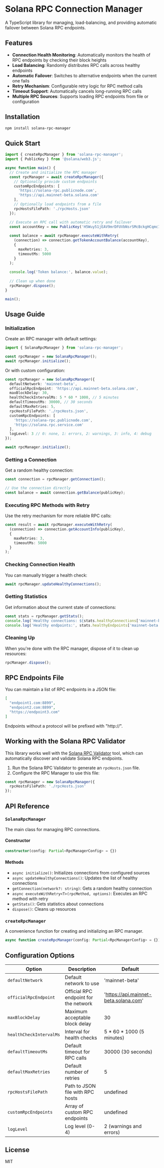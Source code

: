 # Solana RPC Connection Manager

A TypeScript library for managing, load-balancing, and providing automatic failover between Solana RPC endpoints.

## Features

- **Connection Health Monitoring**: Automatically monitors the health of RPC endpoints by checking their block heights
- **Load Balancing**: Randomly distributes RPC calls across healthy endpoints
- **Automatic Failover**: Switches to alternative endpoints when the current one fails
- **Retry Mechanism**: Configurable retry logic for RPC method calls
- **Timeout Support**: Automatically cancels long-running RPC calls
- **Multiple RPC Sources**: Supports loading RPC endpoints from file or configuration

## Installation

```bash
npm install solana-rpc-manager
```

## Quick Start

```typescript
import { createRpcManager } from 'solana-rpc-manager';
import { PublicKey } from '@solana/web3.js';

async function main() {
  // Create and initialize the RPC manager
  const rpcManager = await createRpcManager({
    // Optionally provide custom endpoints
    customRpcEndpoints: [
      'https://solana-rpc.publicnode.com',
      'https://api.mainnet-beta.solana.com'
    ],
    // Optionally load endpoints from a file
    rpcHostsFilePath: './rpcHosts.json'
  });

  // Execute an RPC call with automatic retry and failover
  const accountKey = new PublicKey('H5Wuy51jEAV9mrDFUVbNsrSMcBckgHCqmc1r45e7ztVo');
  
  const balance = await rpcManager.executeWithRetry(
    (connection) => connection.getTokenAccountBalance(accountKey),
    {
      maxRetries: 3,
      timeoutMs: 5000
    }
  );
  
  console.log('Token balance:', balance.value);
  
  // Clean up when done
  rpcManager.dispose();
}

main();
```

## Usage Guide

### Initialization

Create an RPC manager with default settings:

```typescript
import { SolanaRpcManager } from 'solana-rpc-manager';

const rpcManager = new SolanaRpcManager();
await rpcManager.initialize();
```

Or with custom configuration:

```typescript
const rpcManager = new SolanaRpcManager({
  defaultNetwork: 'mainnet-beta',
  officialRpcEndpoint: 'https://api.mainnet-beta.solana.com',
  maxBlockDelay: 30,
  healthCheckIntervalMs: 5 * 60 * 1000, // 5 minutes
  defaultTimeoutMs: 30000, // 30 seconds
  defaultMaxRetries: 5,
  rpcHostsFilePath: './rpcHosts.json',
  customRpcEndpoints: [
    'https://solana-rpc.publicnode.com',
    'https://solana.rpc.service.com'
  ],
  logLevel: 3 // 0: none, 1: errors, 2: warnings, 3: info, 4: debug
});

await rpcManager.initialize();
```

### Getting a Connection

Get a random healthy connection:

```typescript
const connection = rpcManager.getConnection();

// Use the connection directly
const balance = await connection.getBalance(publicKey);
```

### Executing RPC Methods with Retry

Use the retry mechanism for more reliable RPC calls:

```typescript
const result = await rpcManager.executeWithRetry(
  (connection) => connection.getAccountInfo(publicKey),
  {
    maxRetries: 3,
    timeoutMs: 5000
  }
);
```

### Checking Connection Health

You can manually trigger a health check:

```typescript
await rpcManager.updateHealthyConnections();
```

### Getting Statistics

Get information about the current state of connections:

```typescript
const stats = rpcManager.getStats();
console.log(`Healthy connections: ${stats.healthyConnections['mainnet-beta']}/${stats.totalConnections['mainnet-beta']}`);
console.log('Healthy endpoints:', stats.healthyEndpoints['mainnet-beta']);
```

### Cleaning Up

When you're done with the RPC manager, dispose of it to clean up resources:

```typescript
rpcManager.dispose();
```

## RPC Endpoints File

You can maintain a list of RPC endpoints in a JSON file:

```json
[
  "endpoint1.com:8899",
  "endpoint2.com:8899",
  "https://endpoint3.com"
]
```

Endpoints without a protocol will be prefixed with "http://".

## Working with the Solana RPC Validator

This library works well with the [Solana RPC Validator](https://github.com/yourusername/solana-rpc-validator) tool, which can automatically discover and validate Solana RPC endpoints.

1. Run the Solana RPC Validator to generate an `rpcHosts.json` file.
2. Configure the RPC Manager to use this file:

```typescript
const rpcManager = new SolanaRpcManager({
  rpcHostsFilePath: './rpcHosts.json'
});
```

## API Reference

### `SolanaRpcManager`

The main class for managing RPC connections.

#### Constructor

```typescript
constructor(config: Partial<RpcManagerConfig> = {})
```

#### Methods

- `async initialize()`: Initializes connections from configured sources
- `async updateHealthyConnections()`: Updates the list of healthy connections
- `getConnection(network?: string)`: Gets a random healthy connection
- `async executeWithRetry<T>(rpcMethod, options)`: Executes an RPC method with retry
- `getStats()`: Gets statistics about connections
- `dispose()`: Cleans up resources

### `createRpcManager`

A convenience function for creating and initializing an RPC manager.

```typescript
async function createRpcManager(config: Partial<RpcManagerConfig> = {}): Promise<SolanaRpcManager>
```

## Configuration Options

| Option | Description | Default |
|--------|-------------|---------|
| `defaultNetwork` | Default network to use | 'mainnet-beta' |
| `officialRpcEndpoint` | Official RPC endpoint for the network | 'https://api.mainnet-beta.solana.com' |
| `maxBlockDelay` | Maximum acceptable block delay | 30 |
| `healthCheckIntervalMs` | Interval for health checks | 5 * 60 * 1000 (5 minutes) |
| `defaultTimeoutMs` | Default timeout for RPC calls | 30000 (30 seconds) |
| `defaultMaxRetries` | Default number of retries | 5 |
| `rpcHostsFilePath` | Path to JSON file with RPC hosts | undefined |
| `customRpcEndpoints` | Array of custom RPC endpoints | undefined |
| `logLevel` | Log level (0-4) | 2 (warnings and errors) |

## License

MIT
